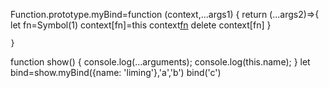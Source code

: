  Function.prototype.myBind=function (context,...args1) {
        return (...args2)=>{
            let fn=Symbol(1)
            context[fn]=this
            context[fn](...args1.concat(args2))
            delete context[fn]
        }

    }
   function show() {
       console.log(...arguments);
       console.log(this.name);
   }
   let bind=show.myBind({name: 'liming'},'a','b')
    bind('c')
